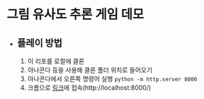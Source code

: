 # 그림 유사도 추론 게임 데모

- ## 플레이 방법
  1. 이 리포를 로컬에 클론
  2. 아나콘다 등을 사용해 클론 폴더 위치로 들어오기
  3. 아나콘다에서 오른쪽 명령어 실행 ```python -m http.server 8000```
  4. 크롬으로 [링크](http://localhost:8000/)에 접속(http://localhost:8000/)
